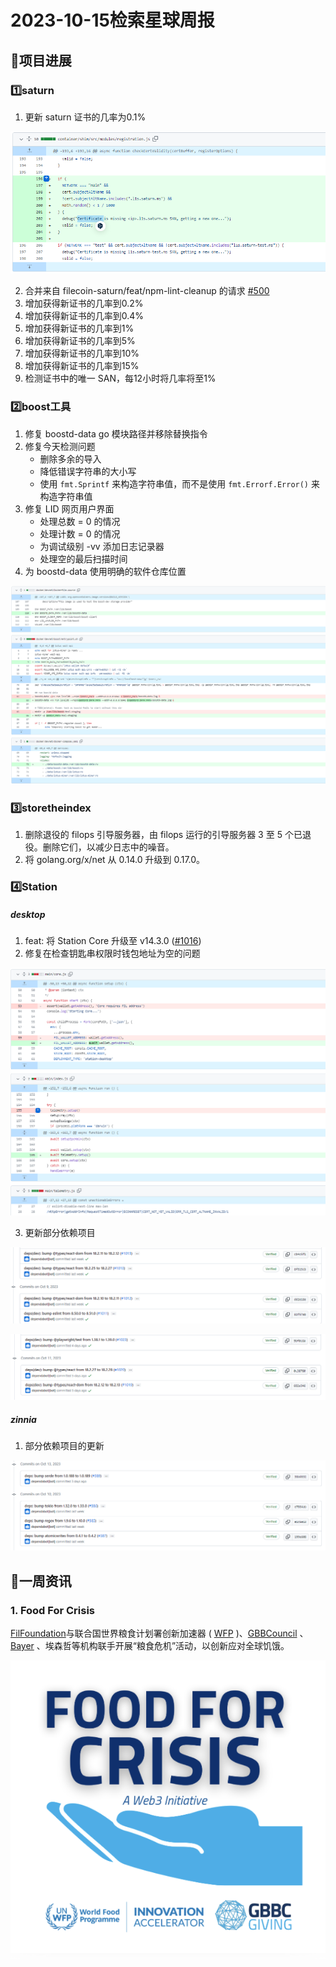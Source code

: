 # 2023-10-15检索星球周报


## 🚀项目进展

### 1️⃣saturn

1. 更新 saturn 证书的几率为0.1%

![image-20231016100654015](img/10-15-1-2023.png)

2. 合并来自 filecoin-saturn/feat/npm-lint-cleanup 的请求 [#500](https://github.com/filecoin-saturn/L1-node/pull/500)
3. 增加获得新证书的几率到0.2%
4. 增加获得新证书的几率到0.4%
5. 增加获得新证书的几率到1%
6. 增加获得新证书的几率到5%
7. 增加获得新证书的几率到10%
8. 增加获得新证书的几率到15%
9. 检测证书中的唯一 SAN，每12小时将几率将至1%

###  2️⃣boost工具

1. 修复 boostd-data go 模块路径并移除替换指令
2. 修复今天检测问题
   + 删除多余的导入
   + 降低错误字符串的大小写
   + 使用 `fmt.Sprintf` 来构造字符串值，而不是使用 `fmt.Errorf.Error()` 来构造字符串值
3. 修复 LID 网页用户界面
   + 处理总数 = 0 的情况
   + 处理计数 = 0 的情况
   + 为调试级别 -vv 添加日志记录器
   + 处理空的最后扫描时间
4. 为 boostd-data 使用明确的软件仓库位置

![image-20231016102051830](img/10-15-2-2023.png)

###  3️⃣storetheindex

1. 删除退役的 filops 引导服务器，由 filops 运行的引导服务器 3 至 5 个已退役。删除它们，以减少日志中的噪音。
1. 将 golang.org/x/net 从 0.14.0 升级到 0.17.0。

### 4️⃣Station

##### desktop

1. feat: 将 Station Core 升级至 v14.3.0 ([#1016](https://github.com/filecoin-station/desktop/pull/1016))
1. 修复在检查钥匙串权限时钱包地址为空的问题

![image-20231016102938331](img/10-15-3-2023.png)

3. 更新部分依赖项目

![image-20231016103026314](img/10-15-4-2023.png)

![image-20231016103054464](img/10-15-5-2023.png)

##### zinnia

1. 部分依赖项目的更新

![image-20231016103159427](img/10-15-6-2023.png)

##  📢一周资讯

### 1. Food For Crisis

[FilFoundation](https://twitter.com/FilFoundation)与联合国世界粮食计划署创新加速器 ( [WFP](https://twitter.com/WFP) )、[GBBCouncil](https://twitter.com/GBBCouncil) 、 [Bayer](https://twitter.com/Bayer) 、埃森哲等机构联手开展“粮食危机”活动，以创新应对全球饥饿。

![image](img/10-15-7-2023.png)
